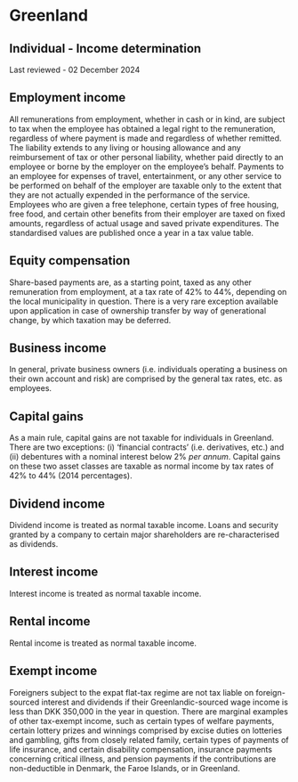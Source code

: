 # Greenland
## Individual - Income determination
Last reviewed - 02 December 2024
## Employment income
All remunerations from employment, whether in cash or in kind, are subject to tax when the employee has obtained a legal right to the remuneration, regardless of where payment is made and regardless of whether remitted. The liability extends to any living or housing allowance and any reimbursement of tax or other personal liability, whether paid directly to an employee or borne by the employer on the employee’s behalf.
Payments to an employee for expenses of travel, entertainment, or any other service to be performed on behalf of the employer are taxable only to the extent that they are not actually expended in the performance of the service.
Employees who are given a free telephone, certain types of free housing, free food, and certain other benefits from their employer are taxed on fixed amounts, regardless of actual usage and saved private expenditures. The standardised values are published once a year in a tax value table. 
## Equity compensation
Share-based payments are, as a starting point, taxed as any other remuneration from employment, at a tax rate of 42% to 44%, depending on the local municipality in question. There is a very rare exception available upon application in case of ownership transfer by way of generational change, by which taxation may be deferred.
## Business income
In general, private business owners (i.e. individuals operating a business on their own account and risk) are comprised by the general tax rates, etc. as employees.
## Capital gains
As a main rule, capital gains are not taxable for individuals in Greenland. There are two exceptions: (i) ‘financial contracts’ (i.e. derivatives, etc.) and (ii) debentures with a nominal interest below 2% _per annum_. Capital gains on these two asset classes are taxable as normal income by tax rates of 42% to 44% (2014 percentages). 
## Dividend income
Dividend income is treated as normal taxable income.
Loans and security granted by a company to certain major shareholders are re-characterised as dividends.
## Interest income
Interest income is treated as normal taxable income.
## Rental income
Rental income is treated as normal taxable income.
## Exempt income
Foreigners subject to the expat flat-tax regime are not tax liable on foreign-sourced interest and dividends if their Greenlandic-sourced wage income is less than DKK 350,000 in the year in question.
There are marginal examples of other tax-exempt income, such as certain types of welfare payments, certain lottery prizes and winnings comprised by excise duties on lotteries and gambling, gifts from closely related family, certain types of payments of life insurance, and certain disability compensation, insurance payments concerning critical illness, and pension payments if the contributions are non-deductible in Denmark, the Faroe Islands, or in Greenland.
